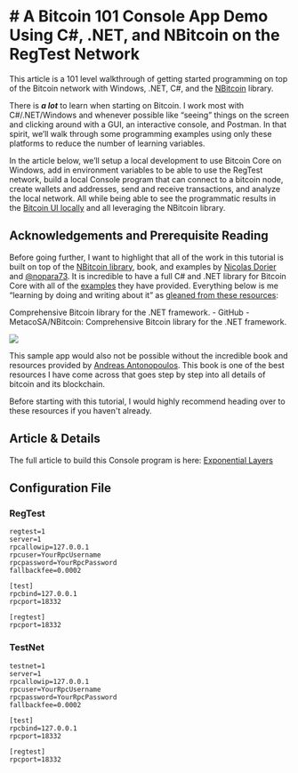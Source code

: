 ﻿# # A Bitcoin 101 Console App Demo Using C#, .NET, and NBitcoin on the RegTest Network

This article is a 101 level walkthrough of getting started programming on top of the Bitcoin network with Windows, .NET, C#, and the  [NBitcoin](https://github.com/MetacoSA/NBitcoin)  library.

There is  **_a lot_** to learn when starting on Bitcoin. I work most with C#/.NET/Windows and whenever possible like “seeing” things on the screen and clicking around with a GUI, an interactive console, and Postman. In that spirit, we’ll walk through some programming examples using only these platforms to reduce the number of learning variables.

In the article below, we’ll setup a local development to use Bitcoin Core on Windows, add in environment variables to be able to use the RegTest network, build a local Console program that can connect to a bitcoin node, create wallets and addresses, send and receive transactions, and analyze the local network. All while being able to see the programmatic results in the  [Bitcoin UI locally](https://bitcoin.org/en/bitcoin-core/features/user-interface)  and all leveraging the NBitcoin library.


## Acknowledgements and Prerequisite Reading  

Before going further, I want to highlight that all of the work in this tutorial is built on top of the  [NBitcoin library](https://github.com/MetacoSA/NBitcoin), book, and examples by  [Nicolas Dorier](https://twitter.com/NicolasDorier)  and  [@nopara73](https://twitter.com/nopara73). It is incredible to have a full C# and .NET library for Bitcoin Core with all of the  [examples](https://github.com/ProgrammingBlockchain/ProgrammingBlockchainCodeExamples)  they have provided. Everything below is me “learning by doing and writing about it” as  [gleaned from these resources](https://programmingblockchain.gitbook.io/programmingblockchain/):

[](https://github.com/MetacoSA/NBitcoin)

Comprehensive Bitcoin library for the .NET framework. - GitHub - MetacoSA/NBitcoin: Comprehensive Bitcoin library for the .NET framework.

![](https://opengraph.githubassets.com/506ec3e2faa12d0b49df7338f307a4d4531431534c36f6ae92c35cff3f9290e1/MetacoSA/NBitcoin)

This sample app would also not be possible without the incredible book and resources provided by  [Andreas Antonopoulos](https://aantonop.com/). This book is one of the best resources I have come across that goes step by step into all details of bitcoin and its blockchain.

[](https://github.com/bitcoinbook/bitcoinbook)

Before starting with this tutorial, I would highly recommend heading over to these resources if you haven't already.

## Article & Details

The full article to build this Console program is here: [Exponential Layers](https://www.exponentiallayers.com/bitcoin-101-console-app-using-csharp-nbitcoin-regtest/)

## Configuration File

### RegTest

```
regtest=1
server=1
rpcallowip=127.0.0.1
rpcuser=YourRpcUsername
rpcpassword=YourRpcPassword
fallbackfee=0.0002

[test]
rpcbind=127.0.0.1
rpcport=18332

[regtest]
rpcport=18332

```

### TestNet

```
testnet=1
server=1
rpcallowip=127.0.0.1
rpcuser=YourRpcUsername
rpcpassword=YourRpcPassword
fallbackfee=0.0002

[test]
rpcbind=127.0.0.1
rpcport=18332

[regtest]
rpcport=18332
```
